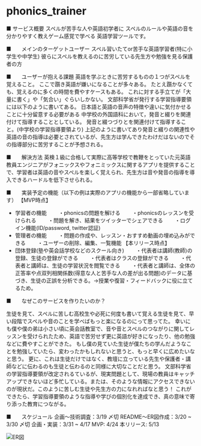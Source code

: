 # phonics_trainer
■ サービス概要
スペルが苦手な人や英語初学者に
スペルのルールや英語の音を分かりやすく教えゲーム感覚で学べる
英語学習ツールです。

■　　メインのターゲットユーザー
スペル習いたてor苦手な英語学習者(特に小学生や中学生)
彼らにスペルを教えるのに苦労している先生方や勉強を見る保護者の方


■　　ユーザーが抱える課題
英語を学ぶときに苦労するものの１つがスペルを覚えること。
ここで躓き英語が嫌いになることが多々ある。
たとえ躓かなくても、覚えるのに多くの時間を費やすケースもある。
これに対する手立てが「大量に書く」や「気合い」ぐらいしかない。
文部科学省が発行する学習指導要領には以下のように書いてある。
日本語と英語の音声の特徴や違いに気付かせることに十分留意する必要がある
中学校の外国語科において，発音と綴りを関連付けて指導することとしている。
発音と綴つづりとを関連付けて指導すること。(中学校の学習指導要領より)
上記のように書いてあり発音と綴りの関連性や英語の音の指導は必要とされているが、先生方は学んできたわけだはないのでその指導部分に苦労することが予想される。


■　　解決方法
英検１級に合格して実際に高等学校で教鞭をとっていた元英語教員エンジニアがフォニックスやフォニミックスに関するアプリを提供することで、学習者は英語の音やスペルを楽しく覚えられ、先生方は音や発音の指導を導入できるハードルを低下させられる。

■　　実装予定の機能（以下の例は実際のアプリの機能から一部省略しています）
【MVP時点】
  - 学習者の機能
　　・phonicsの問題を解ける
　　・phonicsのレッスンを受けられる
　　・問題を解き、結果をツイッターでシェアできる
　　・ログイン機能(ID/password, twitter認証)
  - 管理者の機能
　　・問題の作成や、レッスン・おすすめ動画の埋め込みができる
　　・ユーザーの削除、編集、一覧機能
【本リリース時点】
  - 団体登録(塾や英会話学校などのスクール向き)
　　・代表者は講師(教師)の登録、生徒の登録ができる
　　・代表者はクラスの登録ができる
　　・代表者と講師は、生徒の学習状況を閲覧できる
　　・代表者と講師は、全体の正答率や点双列相関係数(得意な人と苦手な人の差が出る問題)のデータに基づき、生徒の正誤を分析できる。→授業や復習・フィードバックに役に立てるため。
 
	 
■　　なぜこのサービスを作りたいのか？

生徒を見て、スペルに苦しむ高校生や必死に何度も書いて覚える生徒を見て、早い段階でスペルや音のことを学べばもっと楽になるのにって思ってた。
幸いにも僕や僕の弟は小さい頃に英会話教室で、音や音とスペルのつながりに関してレッスンを受けられたため、英語で苦労せず更に英語が好きになったり、他の勉強などに費やすことができた。
もし僕の見ていた生徒が僕たちの学んだようなことを勉強していたら、変わったかもしれないと思うと、もっと早くに広めたいなと思う。
更に、これは生徒だけではなく、教壇に立っている先生や保護者・講師などに伝わるのも生徒と伝わるのと同様に大切なことだと思う。
文部科学省の学習指導要領が改定されるているが、現実問題として、現場の教員はキャッチアップできないほど多忙している。または、そのような情報にアクセスできないのが現状だ。このように苦しむ生徒や先生方の力になれればなと思う！
これができたら、学習指導要領のような指導や学びの個別化を達成でき、真の意味で寄り添った教育につながる。

■　　スケジュール
企画〜技術調査：3/19 〆切
README〜ER図作成：3/20 ~ 3/30 〆切
企画・実装：3/31 ~ 4/17
MVP: 4/24
本リリース: 5/13

![ER図](https://i.gyazo.com/e47f1a2d7ab58147192bcd0038b5e685.png)